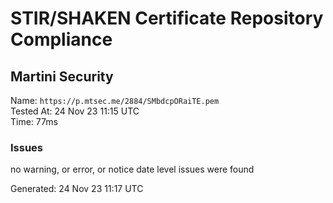 # STIR/SHAKEN Certificate Repository Compliance

## Martini Security

Name: `https://p.mtsec.me/2884/SMbdcpORaiTE.pem`\
Tested At: 24 Nov 23 11:15 UTC\
Time: 77ms

### Issues

no warning, or error, or notice date level issues were found

Generated: 24 Nov 23 11:17 UTC
